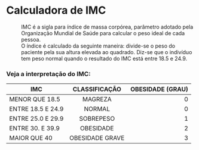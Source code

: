 # Calculadora de IMC
<dl>
<dd>IMC é a sigla para índice de massa corpórea, parâmetro adotado pela Organização Mundial de Saúde para calcular o peso ideal de cada pessoa.</dd>
<dd>O índice é calculado da seguinte maneira: divide-se o peso do paciente pela sua altura elevada ao quadrado. Diz-se que o indivíduo tem peso normal quando o resultado do IMC está entre 18.5 e 24.9.</dd>
</dl>
	
###	Veja a interpretação do IMC:

| IMC			          | CLASSIFICAÇÃO			| OBESIDADE (GRAU)|
|-------------------|:-----------------:|----------------:|
|MENOR QUE 18.5		  |  MAGREZA			    | 0|
|ENTRE 18.5 E 24.9	|  NORMAL				    | 0|
|ENTRE 25.0 E 29.9	|  SOBREPESO			  |	1|
|ENTRE 30. E 39.9		|  OBESIDADE			  |	2|
|MAIOR QUE 40			    |  OBESIDADE GRAVE	|	3|
